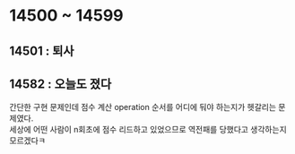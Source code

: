 # 14500 ~ 14599


## 14501 : 퇴사

## 14582 : 오늘도 졌다
간단한 구현 문제인데 점수 계산 operation 순서를 어디에 둬야 하는지가 헷갈리는 문제였다.  
세상에 어떤 사람이 n회초에 점수 리드하고 있었으므로 역전패를 당했다고 생각하는지 모르겠다ㅋ
